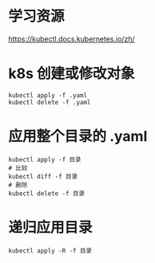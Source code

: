 # 学习资源
https://kubectl.docs.kubernetes.io/zh/

# k8s 创建或修改对象
```shell
kubectl apply -f .yaml 
kubectl delete -f .yaml 
```

# 应用整个目录的 .yaml
```shell
kubectl apply -f 目录
# 比较
kubectl diff -f 目录
# 删除
kubectl delete -f 目录
```

# 递归应用目录
```shell
kubectl apply -R -f 目录
```

